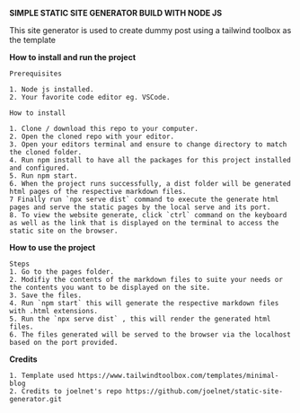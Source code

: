 **SIMPLE STATIC SITE GENERATOR BUILD WITH NODE JS**


This site generator is used to create dummy post using a tailwind toolbox as the template

__How to install and run the project__

````
Prerequisites

1. Node js installed.
2. Your favorite code editor eg. VSCode.

How to install

1. Clone / download this repo to your computer.
2. Open the cloned repo with your editor.
3. Open your editors terminal and ensure to change directory to match the cloned folder.
4. Run npm install to have all the packages for this project installed and configured.
5. Run npm start.
6. When the project runs successfully, a dist folder will be generated html pages of the respective markdown files.
7 Finally run `npx serve dist` command to execute the generate html pages and serve the static pages by the local serve and its port.
8. To view the website generate, click `ctrl` command on the keyboard as well as the link that is displayed on the terminal to access the static site on the browser.
````

**How to use the project**
````
Steps
1. Go to the pages folder.
2. Modifiy the contents of the markdown files to suite your needs or the contents you want to be displayed on the site.
3. Save the files.
4. Run `npm start` this will generate the respective markdown files with .html extensions.
5. Run the `npx serve dist` , this will render the generated html files.
6. The files generated will be served to the browser via the localhost based on the port provided.
````

**Credits**
````
1. Template used https://www.tailwindtoolbox.com/templates/minimal-blog
2. Credits to joelnet's repo https://github.com/joelnet/static-site-generator.git
````